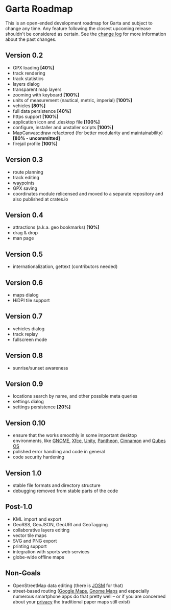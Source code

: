 # Garta Roadmap
This is an open-ended development roadmap for Garta and subject to change any time. Any feature following the closest upcoming release shouldn't be considered as certain. See the [change log] for more information about the past changes.

## Version 0.2
- GPX loading **[40%]**
- track rendering
- track statistics
- layers dialog
- transparent map layers
- zooming with keyboard **[100%]**
- units of measurement (nautical, metric, imperial) **[100%]**
- vehicles **[80%]**
- full data persistence **[40%]**
- https support **[100%]**
- application icon and .desktop file **[100%]**
- configure, installer and unstaller scripts **[100%]**
- MapCanvas::draw refactored (for better modularity and maintainability) **[80% - uncommitted]**
- firejail profile **[100%]**

## Version 0.3
- route planning
- track editing
- waypoints
- GPX saving
- coordinates module relicensed and moved to a separate repository and also published at crates.io

## Version 0.4
- attractions (a.k.a. geo bookmarks) **[10%]**
- drag & drop
- man page

## Version 0.5
- internationalization, gettext (contributors needed)

## Version 0.6
- maps dialog
- HiDPI tile support

## Version 0.7
- vehicles dialog
- track replay
- fullscreen mode

## Version 0.8
- sunrise/sunset awareness

## Version 0.9
- locations search by name, and other possible meta queries
- settings dialog
- settings persistence **[20%]**

## Version 0.10
- ensure that the works smoothly in some important desktop environments, like [GNOME], [Xfce], [Unity], [Pantheon], [Cinnamon] and [Qubes OS]
- polished error handling and code in general
- code security hardening

## Version 1.0
- stable file formats and directory structure
- debugging removed from stable parts of the code

## Post-1.0
- KML import and export
- GeoRSS, GeoJSON, GeoURI and GeoTagging
- collaborative layers editing
- vector tile maps
- SVG and PNG export
- printing support
- integration with sports web services
- globe-wide offline maps

## Non-Goals
- OpenStreetMap data editing (there is [JOSM] for that)
- street-based routing ([Google Maps], [Gnome Maps] and especially numerous smartphone apps do that pretty well – or if you are concerned about your [privacy] the traditional paper maps still exist)

[change log]: CHANGELOG.md
[JOSM]: https://josm.openstreetmap.de
[Google Maps]: http://maps.google.com
[Gnome Maps]: https://wiki.gnome.org/Apps/Maps 
[privacy]: https://www.privacytools.io/

[GNOME]: https://www.gnome.org/
[Xfce]: https://www.xfce.org/
[Pantheon]: https://wiki.archlinux.org/index.php/Pantheon
[Unity]: https://unity.ubuntu.com/
[Cinnamon]: https://en.wikipedia.org/wiki/Cinnamon_(software)
[Qubes OS]: https://www.qubes-os.org/


